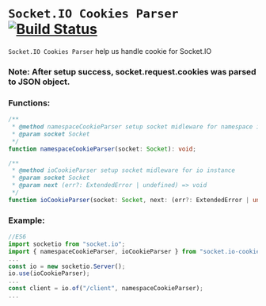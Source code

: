 # `Socket.IO Cookies Parser` [![Build Status](https://github.com/Links2004/arduinoWebSockets/workflows/CI/badge.svg?branch=master)](https://github.com/nqnghia285/socket.io-cookies-parser.git)

`Socket.IO Cookies Parser` help us handle cookie for Socket.IO[](https://socket.io/)

### Note: After setup success, socket.request.cookies was parsed to JSON object.

### Functions:

```typescript
/**
 * @method namespaceCookieParser setup socket midleware for namespace instance
 * @param socket Socket
 */
function namespaceCookieParser(socket: Socket): void;
```

```typescript
/**
 * @method ioCookieParser setup socket midleware for io instance
 * @param socket Socket
 * @param next (err?: ExtendedError | undefined) => void
 */
function ioCookieParser(socket: Socket, next: (err?: ExtendedError | undefined) => void): void;
```

### Example:

```typescript
//ES6
import socketio from "socket.io";
import { namespaceCookieParser, ioCookieParser } from "socket.io-cookies-parser";
...
const io = new socketio.Server();
io.use(ioCookieParser);
...
const client = io.of("/client", namespaceCookieParser);
...
```

